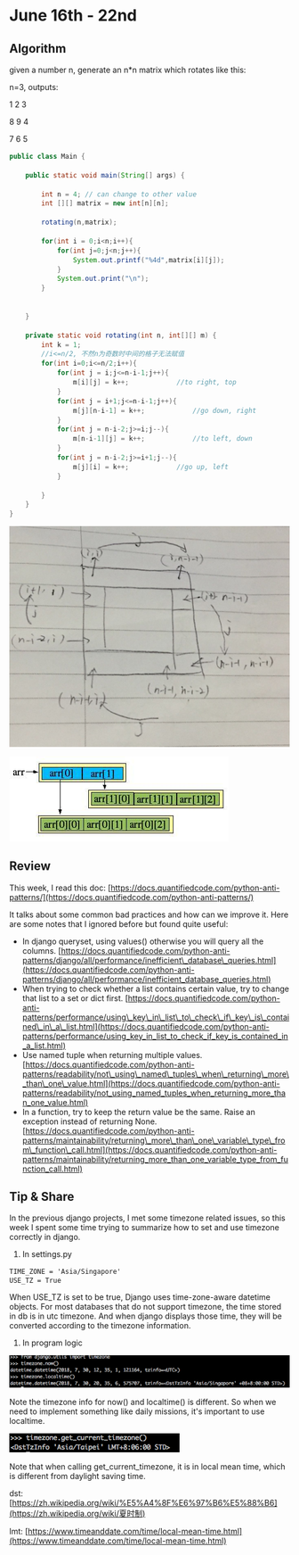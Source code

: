 # June 16th - 22nd

## Algorithm

given a number n, generate an n\*n matrix which rotates like this:

n=3, outputs:

1 2 3

8 9 4

7 6 5

```java
public class Main {

    public static void main(String[] args) {

        int n = 4; // can change to other value
        int [][] matrix = new int[n][n];

        rotating(n,matrix);

        for(int i = 0;i<n;i++){
            for(int j=0;j<n;j++){
                System.out.printf("%4d",matrix[i][j]);
            }
            System.out.print("\n");
        }


    }

    private static void rotating(int n, int[][] m) {
        int k = 1;
        //i<=n/2, 不然n为奇数时中间的格子无法赋值
        for(int i=0;i<=n/2;i++){
            for(int j = i;j<=n-i-1;j++){
                m[i][j] = k++;            //to right, top
            }
            for(int j = i+1;j<=n-i-1;j++){
                m[j][n-i-1] = k++;            //go down, right
            }
            for(int j = n-i-2;j>=i;j--){
                m[n-i-1][j] = k++;            //to left, down
            }
            for(int j = n-i-2;j>=i+1;j--){
                m[j][i] = k++;            //go up, left
            }

        }
    }
}
```

![&#x53C2;&#x8003;&#x601D;&#x8DEF;](../.gitbook/assets/image%20%281%29.png)

![java &#x4E8C;&#x7EF4;&#x6570;&#x7EC4;](../.gitbook/assets/image.png)

## Review

This week, I read this doc: [https://docs.quantifiedcode.com/python-anti-patterns/](https://docs.quantifiedcode.com/python-anti-patterns/)

It talks about some common bad practices and how can we improve it. Here are some notes that I ignored before but found quite useful:

* In django queryset, using values\(\) otherwise you will query all the columns. [https://docs.quantifiedcode.com/python-anti-patterns/django/all/performance/inefficient\_database\_queries.html](https://docs.quantifiedcode.com/python-anti-patterns/django/all/performance/inefficient_database_queries.html)
* When trying to check whether a list contains certain value, try to change that list to a set or dict first. [https://docs.quantifiedcode.com/python-anti-patterns/performance/using\_key\_in\_list\_to\_check\_if\_key\_is\_contained\_in\_a\_list.html](https://docs.quantifiedcode.com/python-anti-patterns/performance/using_key_in_list_to_check_if_key_is_contained_in_a_list.html)
* Use named tuple when returning multiple values. [https://docs.quantifiedcode.com/python-anti-patterns/readability/not\_using\_named\_tuples\_when\_returning\_more\_than\_one\_value.html](https://docs.quantifiedcode.com/python-anti-patterns/readability/not_using_named_tuples_when_returning_more_than_one_value.html)
* In a function, try to keep the return value be the same. Raise an exception instead of returning None. [https://docs.quantifiedcode.com/python-anti-patterns/maintainability/returning\_more\_than\_one\_variable\_type\_from\_function\_call.html](https://docs.quantifiedcode.com/python-anti-patterns/maintainability/returning_more_than_one_variable_type_from_function_call.html)

## Tip & Share

In the previous django projects, I met some timezone related issues, so this week I spent some time trying to summarize how to set and use timezone correctly in django.

1. In settings.py

```text
TIME_ZONE = 'Asia/Singapore'
USE_TZ = True
```

When USE\_TZ is set to be true, Django uses time-zone-aware datetime objects. For most databases that do not support timezone, the time stored in db is in utc timezone. And when django displays those time, they will be converted according to the timezone information.

1. In program logic

![](../.gitbook/assets/image%20%282%29.png)

Note the timezone info for now\(\) and localtime\(\) is different. So when we need to implement something like daily missions, it's important to use localtime.

![](../.gitbook/assets/image%20%283%29.png)

Note that when calling get\_current\_timezone, it is in local mean time, which is different from daylight saving time.

dst: [https://zh.wikipedia.org/wiki/%E5%A4%8F%E6%97%B6%E5%88%B6](https://zh.wikipedia.org/wiki/夏时制)

lmt: [https://www.timeanddate.com/time/local-mean-time.html](https://www.timeanddate.com/time/local-mean-time.html)

